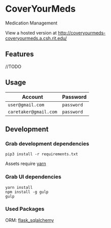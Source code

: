 # CoverYourMeds
Medication Management

View a hosted version at http://coveryourmeds-coveryourmeds.a.csh.rit.edu/

## Features

//TODO

## Usage

Account | Password
--------|---------
`user@gmail.com` | `password`
`caretaker@gmail.com` | `password`

## Development

### Grab development dependencies
```
pip3 install -r requirements.txt
```

Assets require [yarn](https://yarnpkg.com/lang/en/docs/install/)

### Grab UI dependencies
```
yarn install
npm install -g gulp
gulp
```

### Used Packages
ORM: [flask_sqlalchemy](http://flask-sqlalchemy.pocoo.org)

